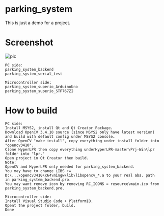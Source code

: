 # parking_system
This is just a demo for a project.

# Screenshot
![pic](https://raw.githubusercontent.com/424778940z/parking_system/master/screenshot/screenshot.jpg)

```
PC side:
parking_system_backend
parking_system_serial_test

Microcontroller side:
parking_system_superio_ArduinoUno
parking_system_superio_STF767ZI
```

# How to build
```
PC side:
Install MSYS2, install Qt and Qt Creator Package.
Download OpenCV 3.4.10 source (since MSYS2 only have latest version) and build with default config under MSYS2 console.
After OpenCV "make install", copy everything under install folder into "opencv3410".
Clone HyperLPR then copy everything underHyperLPR-master\Prj-Win\lpr folder into "lpr."
Open project in Qt Creator then build.
Note: 
OpenCV and HyperLPR only needed for parking_system_backend.
You may have to change LIBS += D:\...\opencv3410\x64\mingw\lib\libopencv_*.a to your real abs. path in parking_system_backend.pro.
You may want remove icon by removing RC_ICONS = resource\main.ico from parking_system_backend.pro.

Microcontroller side:
Install Visual Studio Code + PlatformIO.
Opent the project folder, build.
Done
```
